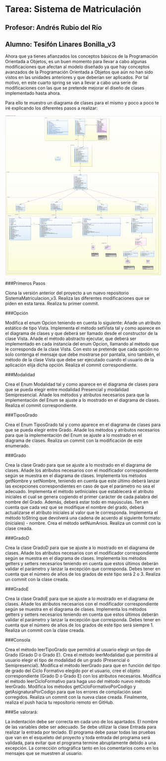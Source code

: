 # Tarea: Sistema de Matriculación
## Profesor: Andrés Rubio del Río
## Alumno: Tesifón Linares Bonilla_v3

Ahora que ya tienes afianzados los conceptos básicos de la Programación Orientada a Objetos, es un buen momento para llevar a cabo algunas modificaciones que afectan al modelo diseñado ya que hay conceptos avanzados de la Programación Orientada a Objetos que aún no han sido vistos en las unidades anteriores y que deberían ser aplicados. Por tal motivo, en este cuarto spring se van a llevar a cabo una serie de modificaciones con las que se pretende mejorar el diseño de clases implementado hasta ahora.

Para ello te muestro un diagrama de clases para el mismo y poco a poco te iré explicando los diferentes pasos a realizar:

![](src/main/resources/SistemaMatriculacion_v3.png)



###Primeros Pasos

Clona la versión anterior del proyecto a un nuevo repositorio SistemaMatriculacion_v3. Realiza las diferentes modificaciones que se piden en esta tarea.
Realiza tu primer commit.

###Opción

Modifica el enum Opcion teniendo en cuenta lo siguiente:
Añade un atributo estático de tipo Vista.
Implementa el método setVista tal y como aparece en el diagrama de clases y que deberá ser llamado desde el constructor de la clase Vista.
Añade el método abstracto ejecutar, que deberá ser implementado en cada instancia del enum Opcion, llamando al método que le corresponda de la clase Vista. Con esto se pretende que cada opción no solo contenga el mensaje que debe mostrarse por pantalla, sino también, el método de la clase Vista que debe ser ejecutado cuando el usuario de la aplicación elija dicha opción.
Realiza el commit correspondiente.

###Modalidad 

Crea el Enum Modalidad tal y como aparece en el diagrama de clases para que se pueda elegir entre modalidad Presencial y modalidad Semipresencial.
Añade los métodos y atributos necesarios para que la implementación del Enum se ajuste a lo mostrado en el diagrama de clases.
Realiza el commit correspondiente.

###TiposGrado 

Crea el Enum TiposGrado tal y como aparece en el diagrama de clases para que se pueda elegir entre Grado.
Añade los métodos y atributos necesarios para que la implementación del Enum se ajuste a lo mostrado en el diagrama de clases.
Realiza un commit con la modificación de este enumerado.

###Grado

Crea la clase Grado para que se ajuste a lo mostrado en el diagrama de clases.
Añade los atributos necesarios con el modificador correspondiente según se muestra en el diagrama de clases.
Implementa los métodos getNombre y setNombre, teniendo en cuenta que este último deberá lanzar las excepciones correspondientes en caso de que el parámetro no sea el adecuado.
Implementa el método setIniciales que establecerá el atributo iniciales el cual se genera cogiendo el primer carácter de cada palabra del nombre del Grado. Además, deberá estar todo en mayúsculas. Ten en cuenta que cada vez que se modifique el nombre del grado, deberá actualizarse el atributo iniciales al valor que le corresponda.
Implementa el método toString que devolverá una cadena de acuerdo al siguiente formato: (iniciales) - nombre.
Crea el método setNumAnios.
Realiza un commit con la clase creada.

###GradoD

Crea la clase GradoD para que se ajuste a lo mostrado en el diagrama de clases.
Añade los atributos necesarios con el modificador correspondiente según se muestra en el diagrama de clases.
Implementa los métodos getters y setters necesarios teniendo en cuenta que estos últimos deberán validar el parámetro y lanzar la excepción que corresponda. Debes tener en cuenta que el número de años de los grados de este tipo será 2 o 3.
Realiza un commit con la clase creada.

###GradoE

Crea la clase GradoE para que se ajuste a lo mostrado en el diagrama de clases.
Añade los atributos necesarios con el modificador correspondiente según se muestra en el diagrama de clases.
Implementa los métodos getters y setters necesarios teniendo en cuenta que estos últimos deberán validar el parámetro y lanzar la excepción que corresponda. Debes tener en cuenta que el número de años de los grados de este tipo será siempre 1.
Realiza un commit con la clase creada.

###Consola

Crea el método leerTipoGrado que permitirá al usuario elegir un tipo de Grado (Grado D o Grado E).
Crea el método leerModalidad que permitirá al usuario elegir el tipo de modalidad de un grado (Presencial o Semipresencial).
Modifica el método leerGrado para que en función del tipo de grado del Ciclo Formativo elegido por el usuario, cree el objeto correspondiente (Grado D o Grado E) con los atributos necesarios.
Modifica el método leerCicloFormativo para haga uso del método nuevo método leerGrado.
Modifica los métodos getCicloFormativoPorCodigo y getAsignaturaPorCodigo para que los errores de compilación sean corregidos.
Realiza un commit con la nueva clase creada.
Finalmente, realiza el push hacia tu repositorio remoto en GitHub.

###Se valorará:

La indentación debe ser correcta en cada uno de los apartados.
El nombre de las variables debe ser adecuado.
Se debe utilizar la clase Entrada para realizar la entrada por teclado.
El programa debe pasar todas las pruebas que van en el esqueleto del proyecto y toda entrada del programa será validada, para evitar que el programa termine abruptamente debido a una excepción.
La corrección ortográfica tanto en los comentarios como en los mensajes que se muestren al usuario.